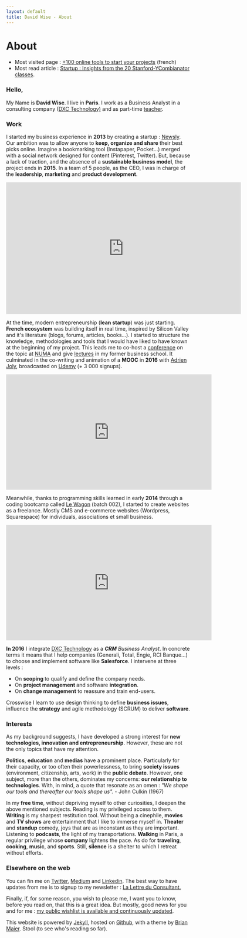 ```yaml
---
layout: default
title: David Wise - About
---
```


<div class="post">
  <h1 class="pageTitle"> About</h1>

<ul>
  <li>Most visited page : <a href="/Outils">+100 online tools to start your projects</a> (french)</li>
  <li>Most read article : <a href="http://www.davidwise.fr/insights-how-to-start-a-startup-yc-stanford-season-1/">Startup : Insights from the 20 Stanford-YCombianator classes</a>.</li>
</ul>

  <h3>Hello, </h3>
  <p> My Name is <b>David Wise</b>. I live in <b>Paris</b>. I work as a  Business Analyst in a consulting company (<a href="https://www.dxc.technology/">DXC Technology)</a> and as part-time <a href="/cours">teacher</a>.</p> 

   <h3>Work</h3>
  <p> I started my business experience in <b>2013</b> by creating a startup : <a href="https://fr.petitsfrenchies.com/newsly-application-web-favoris-interview/">Newsly</a>. Our ambition was to allow anyone to <b>keep, organize and share</b> their best picks online. Imagine a bookmarking tool (Instapaper, Pocket...) merged with a social network designed for content (Pinterest, Twitter). But, because a lack of traction, and the absence of a <b>sustainable business model</b>, the project ends in <b>2015</b>. In a team of 5 people, as the CEO, I was in charge of the <b>leadership</b>, <b>marketing</b> and <b>product development</b>.</p> 

  <p><iframe src="https://player.vimeo.com/video/89918281" width="640" height="360" frameborder="0" webkitallowfullscreen mozallowfullscreen allowfullscreen></iframe></p>

  <p> At the time, modern entrepreneurship (<b>lean startup</b>) was just starting. <b>French ecosystem</b> was building itself in real time, inspired by Silicon Valley and it's literature (blogs, forums, articles, books...). I started to structure the knowledge, methodologies and tools that I would have liked to have known at the beginning of my project. This leads me to co-host a <a href="http://startuptour.mystrikingly.com/">conference</a> on the topic at <a href="https://www.numa.co/fr">NUMA</a> and give <a href="/startup">lectures</a> in my former business school. It culminated in the co-writing and animation of a <b>MOOC</b> in <b>2016</b> with <a href="https://adrienjoly.com/">Adrien Joly</a>, broadcasted on <a href="https://www.udemy.com/startuptour/?couponCode=DAVIDWISE.FR">Udemy</a> (+ 3 000 signups).</p>

  <p><iframe width="560" height="315" src="https://www.youtube.com/embed/WAj70jDQZF8" frameborder="0" allow="autoplay; encrypted-media" allowfullscreen></iframe></p>

  <p> Meanwhile, thanks to programming skills learned in early <b>2014</b> through a coding bootcamp called <a href="https://www.lewagon.com/"> Le Wagon</a> (batch 002), I started to create websites as a freelance. Mostly CMS and e-commerce websites (Wordpress, Squarespace) for individuals, associations et small business.</p> 

  <p><iframe width="560" height="315" src="https://www.youtube.com/embed/Du0eKxOrLsQ" frameborder="0" allow="accelerometer; autoplay; encrypted-media; gyroscope; picture-in-picture" allowfullscreen></iframe> <p/> 

  <p> <b>In 2016</b> I integrate <a href="https://www.dxc.technology/">DXC Technology</a> as a <i><b>CRM</b> Business Analyst</i>. In concrete terms it means that I help companies (Generali, Total, Engie, RCI Banque...) to choose and implement software like <b>Salesforce</b>. I intervene at three levels : 
  <ul>
  <li>On <b>scoping </b> to qualify and define the company needs.</li>
  <li>On <b> project management </b> and software <b>integration</b>.</li>
  <li>On <b>change management</b> to reassure and train end-users.</li>
  </ul>

  <p>Crosswise I learn to use design thinking to define <b> business issues</b>, influence the <b>strategy</b> and agile methodology (SCRUM) to deliver <b>software</b>.</p>

  <h3>Interests</h3>

  <p>As my background suggests, I have developed a strong interest for <b> new technologies, innovation and entrepreneurship</b>. However, these are not the only topics that have my attention. </p> 

  <p><b>Politics</b>, <b>education</b> and <b>medias</b> have a prominent place. Particularly for their capacity, or too often their powerlessness, to bring <b>society issues</b> (environment, citizenship, arts, work) in the <b>public debate</b>. However, one subject, more than the others, dominates my concerns: <b>our relationship to technologies</b>. With, in mind, a quote that resonate as an omen : <i>"We shape our tools and thereafter our tools shape us".</i> - John Culkin (1967)</p>

  <p> In my <b>free time</b>, without depriving myself to other curiosities, I deepen the above mentioned subjects. Reading is my privileged access to them. <b>Writing </b> is my sharpest restitution tool. Without being a cinephile, <b>movies</b> and <b>TV shows</b> are entertainment that I like to immerse myself in. <b> Theater</b> and <b> standup</b> comedy, joys that are as inconstant as they are important. Listening to <b>podcasts</b>, the light of my transportations. <b>Walking</b> in Paris, a regular privilege whose <b>company</b> lightens the pace. As do for <b>traveling</b>, <b>cooking</b>, <b>music</b>, and <b>sports</b>. Still, <b>silence</b> is a shelter to which I retreat without efforts.</p>
 
  <h3> Elsewhere on the web</h3>
  
 <p>You can fin me on <a href="https://twitter.com/dawise_">Twitter</a>, <a href="https://medium.com/@dawise_">Medium</a> and <a href="https://www.linkedin.com/in/davidwisefr/">Linkedin</a>. The best way to have updates from me is to signup to my newsletter : <a href="/lettre">La Lettre du Consultant.</a> </p> 

<p>Finally, if, for some reason, you wish to please me, I want you to know, before you read on, that this is a great idea. But mostly, good news for you and for me : <a href="https://kit.co/dawise/la-liste-des-mes-envies"> my public wishlist is available and continuously updated</a>.</p>

<p> This website is powered by <a href="https://jekyllrb.com/">Jekyll</a>, hosted on <a href="https://github.com/">Github</a>, with a theme by <a href="http://brianmaierjr.com">Brian Maier</a>. Stool (to see who's reading so far).</p>